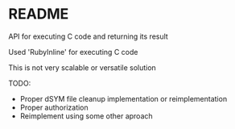 # README

API for executing C code and returning its result

Used 'RubyInline' for executing C code

This is not very scalable or versatile solution

TODO:
- Proper dSYM file cleanup implementation or reimplementation
- Proper authorization
- Reimplement using some other aproach
